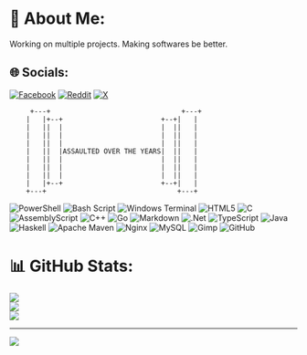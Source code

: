 # 💫 About Me:
Working on multiple projects. Making softwares be better.


## 🌐 Socials:
[![Facebook](https://img.shields.io/badge/Facebook-%231877F2.svg?logo=Facebook&logoColor=white)](https://facebook.com/SalSaromines2024) [![Reddit](https://img.shields.io/badge/Reddit-%23FF4500.svg?logo=Reddit&logoColor=white)](https://reddit.com/user/Miler_2020/) [![X](https://img.shields.io/badge/X-black.svg?logo=X&logoColor=white)](https://x.com/social_stick) 
```
     +---+                                +---+
    |   |+--+                        +--+|   |
    |   ||  |                        |  ||   |
    |   ||  |                        |  ||   |
    |   ||  |                        |  ||   |
    |   ||  |ASSAULTED OVER THE YEARS|  ||   |
    |   ||  |                        |  ||   |
    |   ||  |                        |  ||   |
    |   ||  |                        |  ||   |
    |   |+--+                        +--+|   |
    +---+                                +---+
```
![PowerShell](https://img.shields.io/badge/PowerShell-%235391FE.svg?style=for-the-badge&logo=powershell&logoColor=white) ![Bash Script](https://img.shields.io/badge/bash_script-%23121011.svg?style=for-the-badge&logo=gnu-bash&logoColor=white) ![Windows Terminal](https://img.shields.io/badge/Windows%20Terminal-%234D4D4D.svg?style=for-the-badge&logo=windows-terminal&logoColor=white) ![HTML5](https://img.shields.io/badge/html5-%23E34F26.svg?style=for-the-badge&logo=html5&logoColor=white) ![C](https://img.shields.io/badge/c-%2300599C.svg?style=for-the-badge&logo=c&logoColor=white) ![AssemblyScript](https://img.shields.io/badge/assembly%20script-%23000000.svg?style=for-the-badge&logo=assemblyscript&logoColor=white) ![C++](https://img.shields.io/badge/c++-%2300599C.svg?style=for-the-badge&logo=c%2B%2B&logoColor=white) ![Go](https://img.shields.io/badge/go-%2300ADD8.svg?style=for-the-badge&logo=go&logoColor=white) ![Markdown](https://img.shields.io/badge/markdown-%23000000.svg?style=for-the-badge&logo=markdown&logoColor=white) ![.Net](https://img.shields.io/badge/.NET-5C2D91?style=for-the-badge&logo=.net&logoColor=white) ![TypeScript](https://img.shields.io/badge/typescript-%23007ACC.svg?style=for-the-badge&logo=typescript&logoColor=white) ![Java](https://img.shields.io/badge/java-%23ED8B00.svg?style=for-the-badge&logo=openjdk&logoColor=white) ![Haskell](https://img.shields.io/badge/Haskell-5e5086?style=for-the-badge&logo=haskell&logoColor=white) ![Apache Maven](https://img.shields.io/badge/Apache%20Maven-C71A36?style=for-the-badge&logo=Apache%20Maven&logoColor=white) ![Nginx](https://img.shields.io/badge/nginx-%23009639.svg?style=for-the-badge&logo=nginx&logoColor=white) ![MySQL](https://img.shields.io/badge/mysql-4479A1.svg?style=for-the-badge&logo=mysql&logoColor=white) ![Gimp](https://img.shields.io/badge/Gimp-657D8B?style=for-the-badge&logo=gimp&logoColor=FFFFFF) ![GitHub](https://img.shields.io/badge/github-%23121011.svg?style=for-the-badge&logo=github&logoColor=white)
# 📊 GitHub Stats:
![](https://github-readme-stats.vercel.app/api?username=Joker1718&theme=react&hide_border=false&include_all_commits=false&count_private=false)<br/>
![](https://github-readme-streak-stats.herokuapp.com/?user=Joker1718&theme=react&hide_border=false)<br/>
![](https://github-readme-stats.vercel.app/api/top-langs/?username=Joker1718&theme=react&hide_border=false&include_all_commits=false&count_private=false&layout=compact)

---
[![](https://visitcount.itsvg.in/api?id=Joker1718&icon=0&color=0)](https://visitcount.itsvg.in)

<!-- Proudly created with GPRM ( https://gprm.itsvg.in ) -->
